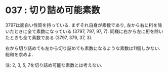 # 037 : 切り詰め可能素数

3797は面白い性質を持っている. まずそれ自身が素数であり, 左から右に桁を除いたときに全て素数になっている \(3797, 797, 97, 7\). 同様に右から左に桁を除いたときも全て素数である \(3797, 379, 37, 3\).

右から切り詰めても左から切り詰めても素数になるような素数は11個しかない. 総和を求めよ.

注: 2, 3, 5, 7を切り詰め可能な素数とは考えない.

